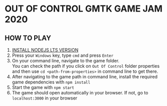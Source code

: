 # OUT OF CONTROL GMTK GAME JAM 2020

## HOW TO PLAY
1. [INSTALL NODEJS LTS VERSION](https://nodejs.org/en/)
2. Press your `Windows` key, type `cmd` and press `Enter`
3. On your command line, navigate to the game folder.  
You can check the path if you click on `Out Of Control` folder properties and then
use `cd <path-from-properties>` in command line to get there.
4. After navigating to the game path in command line, install the required game dependencies with `npm install`
5. Start the game with `npm start`
6. The game should open automatically in your browser. If not, go to `localhost:3000` in your browser

